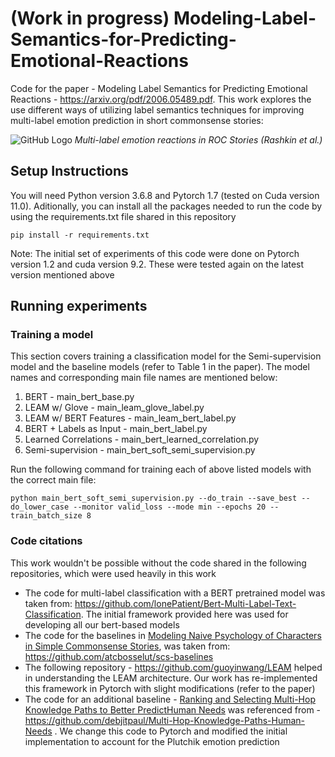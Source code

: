 
# (Work in progress) Modeling-Label-Semantics-for-Predicting-Emotional-Reactions

Code for the paper - Modeling Label Semantics for Predicting Emotional Reactions - https://arxiv.org/pdf/2006.05489.pdf. This work explores the use different ways of utilizing label semantics techniques for improving multi-label emotion prediction in short commonsense stories:

![GitHub Logo](images/common-sense-stories-new.png)
*Multi-label emotion reactions in ROC Stories (Rashkin et al.)*

## Setup Instructions
You will need Python version 3.6.8 and Pytorch 1.7 (tested on Cuda version 11.0). Aditionally, you can install all the packages needed to run the code by using the requirements.txt file shared in this repository
```
pip install -r requirements.txt
```
Note: The initial set of experiments of this code were done on Pytorch version 1.2 and cuda version 9.2. These were tested again on the latest version mentioned above

## Running experiments
### Training a model

This section covers training a classification model for the Semi-supervision model and the baseline models (refer to Table 1 in the paper). The model names and corresponding main file names are mentioned below:
1. BERT - main_bert_base.py
2. LEAM w/ Glove - main_leam_glove_label.py
3. LEAM w/ BERT Features - main_leam_bert_label.py
4. BERT + Labels as Input - main_bert_label.py
5. Learned Correlations - main_bert_learned_correlation.py
6. Semi-supervision - main_bert_soft_semi_supervision.py

Run the following command for training each of above listed models with the correct main file:
```
python main_bert_soft_semi_supervision.py --do_train --save_best --do_lower_case --monitor valid_loss --mode min --epochs 20 --train_batch_size 8
```
### Code citations
This work wouldn't be possible without the code shared in the following repositories, which were used heavily in this work
* The code for multi-label classification with a BERT pretrained model was taken from:
https://github.com/lonePatient/Bert-Multi-Label-Text-Classification. The initial framework provided here was used for developing all our bert-based models
* The code for the baselines in [Modeling Naive Psychology of Characters in Simple Commonsense Stories](https://uwnlp.github.io/storycommonsense/), was taken from:
https://github.com/atcbosselut/scs-baselines
* The following repository - https://github.com/guoyinwang/LEAM helped in understanding the LEAM architecture. Our work has re-implemented this framework in Pytorch with slight modifications (refer to the paper)
* The code for an additional baseline - [Ranking and Selecting Multi-Hop Knowledge Paths to Better PredictHuman Needs](https://www.aclweb.org/anthology/N19-1368.pdf) was referenced from - https://github.com/debjitpaul/Multi-Hop-Knowledge-Paths-Human-Needs . We change this code to Pytorch and modified the initial implementation to account for the Plutchik emotion prediction
